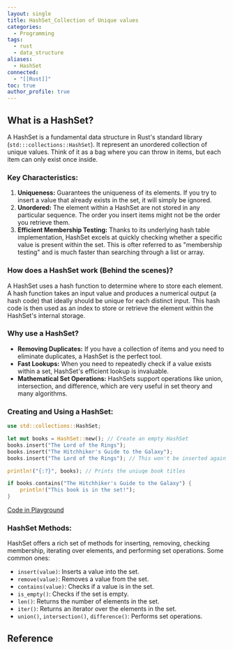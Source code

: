 ```yaml
---
layout: single
title: HashSet_Collection of Unique values
categories:
  - Programming
tags:
  - rust
  - data_structure
aliases:
  - HashSet
connected:
  - "[[Rust]]"
toc: true
author_profile: true
---
```

## What is a HashSet?
A HashSet is a fundamental data structure in Rust's standard library (`std:::collections::HashSet`). It represent an unordered collection of unique values. Think of it as a bag where you can throw in items, but each item can only exist once inside.

### Key Characteristics:
1. **Uniqueness:** Guarantees the uniqueness of its elements. If you try to insert a value that already exists in the set, it will simply be ignored.
2. **Unordered:** The element within a HashSet are not stored in any particular sequence. The order you insert items might not be the order you retrieve them.
3. **Efficient Membership Testing:** Thanks to its underlying hash table implementation, HashSet excels at quickly checking whether a specific value is present within the set. This is ofter referred to as "membership testing" and is much faster than searching through a list or array.

### How does a HashSet work (Behind the scenes)?
A HashSet uses a hash function to determine where to store each element. A hash function takes an input value and produces a numerical output (a hash code) that ideally should be unique for each distinct input. This hash code is then used as an index to store or retrieve the element within the HashSet's internal storage.

### Why use a HashSet?
- **Removing Duplicates:** If you have a collection of items and you need to eliminate duplicates, a HashSet is the perfect tool.
- **Fast Lookups:** When  you need to repeatedly check if a value exists within a set, HashSet's efficient lookup is invaluable.
- **Mathematical Set Operations:** HashSets support operations like union, intersection, and difference, which are very useful in set theory and many algorithms.

### Creating and Using a HashSet:
```rust
use std::collections::HashSet;

let mut books = HashSet::new(); // Create an empty HashSet
books.insert("The Lord of the Rings");
books.insert("The Hitchhiker's Guide to the Galaxy");
books.insert("The Lord of the Rings"); // This won't be inserted again

println!("{:?}", books); // Prints the uniuqe book titles

if books.contains("The Hitchhiker's Guide to the Galaxy") {
	println!("This book is in the set!");
}
```
[Code in Playground](https://play.rust-lang.org/?version=stable&mode=debug&edition=2021&gist=ff1f7e4729b36b623a45b53197787e3d)

### HashSet Methods:
HashSet offers a rich set of methods for inserting, removing, checking membership, iterating over elements, and performing set operations. Some common ones:
- `insert(value)`: Inserts a value into the set.
- `remove(value)`: Removes a value from the set.
- `contains(value)`: Checks if a value is in the set.
- `is_empty()`: Checks if the set is empty.
- `len()`: Returns the number of elements in the set.
- `iter()`: Returns an iterator over the elements in the set.
- `union()`, `intersection()`, `difference()`: Performs set operations.







## Reference

